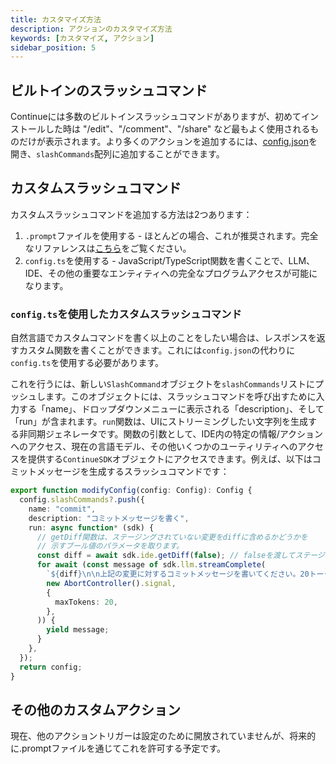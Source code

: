 ```yaml
---
title: カスタマイズ方法
description: アクションのカスタマイズ方法
keywords: [カスタマイズ, アクション]
sidebar_position: 5
---
```


## ビルトインのスラッシュコマンド

Continueには多数のビルトインスラッシュコマンドがありますが、初めてインストールした時は "/edit"、"/comment"、"/share" など最もよく使用されるものだけが表示されます。より多くのアクションを追加するには、[config.json](../reference.md)を開き、`slashCommands`配列に追加することができます。

## カスタムスラッシュコマンド

カスタムスラッシュコマンドを追加する方法は2つあります：

1. `.prompt`ファイルを使用する - ほとんどの場合、これが推奨されます。完全なリファレンスは[こちら](../customize/deep-dives/prompt-files.md)をご覧ください。
2. `config.ts`を使用する - JavaScript/TypeScript関数を書くことで、LLM、IDE、その他の重要なエンティティへの完全なプログラムアクセスが可能になります。

### `config.ts`を使用したカスタムスラッシュコマンド

自然言語でカスタムコマンドを書く以上のことをしたい場合は、レスポンスを返すカスタム関数を書くことができます。これには`config.json`の代わりに`config.ts`を使用する必要があります。

これを行うには、新しい`SlashCommand`オブジェクトを`slashCommands`リストにプッシュします。このオブジェクトには、スラッシュコマンドを呼び出すために入力する「name」、ドロップダウンメニューに表示される「description」、そして「run」が含まれます。`run`関数は、UIにストリーミングしたい文字列を生成する非同期ジェネレータです。関数の引数として、IDE内の特定の情報/アクションへのアクセス、現在の言語モデル、その他いくつかのユーティリティへのアクセスを提供する`ContinueSDK`オブジェクトにアクセスできます。例えば、以下はコミットメッセージを生成するスラッシュコマンドです：

```typescript title="config.ts"
export function modifyConfig(config: Config): Config {
  config.slashCommands?.push({
    name: "commit",
    description: "コミットメッセージを書く",
    run: async function* (sdk) {
      // getDiff関数は、ステージングされていない変更をdiffに含めるかどうかを
      // 示すブール値のパラメータを取ります。
      const diff = await sdk.ide.getDiff(false); // falseを渡してステージングされていない変更を除外
      for await (const message of sdk.llm.streamComplete(
        `${diff}\n\n上記の変更に対するコミットメッセージを書いてください。20トークン以内で、命令形の簡潔な説明を行ってください（例：'機能を追加' ではなく '機能を追加する'）:`,
        new AbortController().signal,
        {
          maxTokens: 20,
        },
      )) {
        yield message;
      }
    },
  });
  return config;
}
```

## その他のカスタムアクション

現在、他のアクショントリガーは設定のために開放されていませんが、将来的に.promptファイルを通じてこれを許可する予定です。
